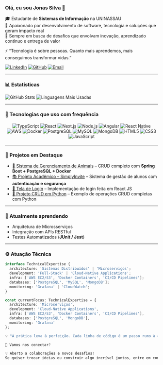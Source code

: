 ### Olá, eu sou Jonas Silva 👋
🎓 Estudante de **Sistemas de Informação** na UNINASSAU  
💼 Apaixonado por desenvolvimento de software, tecnologia e soluções que geram impacto real  
🚀 Sempre em busca de desafios que envolvam inovação, aprendizado contínuo e entrega de valor  

⚡ “Tecnologia é sobre pessoas. Quanto mais aprendemos, mais conseguimos transformar vidas.”

[![LinkedIn](https://img.shields.io/badge/-LinkedIn-0077B5?style=flat&logo=linkedin&logoColor=white)](https://www.linkedin.com/in/jonas-silva-699538230)
[![GitHub](https://img.shields.io/badge/-GitHub-181717?style=flat&logo=github&logoColor=white)](https://github.com/jonasferreira-silva1)
[![Email](https://img.shields.io/badge/-Email-D14836?style=flat&logo=gmail&logoColor=white)](mailto:jonas.fsilva1@hotmail.com)

---

### 📊 Estatísticas
![GitHub Stats](https://github-readme-stats.vercel.app/api?username=jonasferreira-silva1&show_icons=true&theme=tokyonight&hide_title=true&include_all_commits=true)
![Linguagens Mais Usadas](https://github-readme-stats.vercel.app/api/top-langs/?username=jonasferreira-silva1&layout=compact&theme=tokyonight)

---

### 🚀 Tecnologias que uso com frequência

<div align="center" style="margin: 20px 0">
  <img src="https://img.shields.io/badge/TypeScript-3178C6?style=flat&logo=typescript&logoColor=white" alt="TypeScript">
  <img src="https://img.shields.io/badge/React-20232A?style=flat&logo=react&logoColor=61DAFB" alt="React">
  <img src="https://img.shields.io/badge/Next.js-000000?style=flat&logo=next.js&logoColor=white" alt="Next.js">
  <img src="https://img.shields.io/badge/Node.js-339933?style=flat&logo=nodedotjs&logoColor=white" alt="Node.js">
  <img src="https://img.shields.io/badge/Angular-DD0031?style=flat&logo=angular&logoColor=white" alt="Angular">
  <img src="https://img.shields.io/badge/React_Native-20232A?style=flat&logo=react&logoColor=61DAFB" alt="React Native">
  <img src="https://img.shields.io/badge/AWS-232F3E?style=flat&logo=amazonaws&logoColor=FF9900" alt="AWS">
  <img src="https://img.shields.io/badge/Docker-2496ED?style=flat&logo=docker&logoColor=white" alt="Docker">
  <img src="https://img.shields.io/badge/PostgreSQL-4169E1?style=flat&logo=postgresql&logoColor=white" alt="PostgreSQL">
  <img src="https://img.shields.io/badge/MySQL-4479A1?style=flat&logo=mysql&logoColor=white" alt="MySQL">
  <img src="https://img.shields.io/badge/MongoDB-47A248?style=flat&logo=mongodb&logoColor=white" alt="MongoDB">
  <img src="https://img.shields.io/badge/HTML5-E34F26?style=flat&logo=html5&logoColor=white" alt="HTML5">
  <img src="https://img.shields.io/badge/CSS3-1572B6?style=flat&logo=css3&logoColor=white" alt="CSS3">
  <img src="https://img.shields.io/badge/JavaScript-F7DF1E?style=flat&logo=javascript&logoColor=black" alt="JavaScript">
</div>

---

### 📌 Projetos em Destaque
- [🐾 Sistema de Gerenciamento de Animais](https://github.com/jonasferreira-silva1/Clinica-api) – CRUD completo com **Spring Boot + PostgreSQL + Docker**  
- [📚 Projeto Acadêmico – SimplyInvite](https://github.com/jonasferreira-silva1/SimplyInvite) – Sistema de gestão de alunos com **autenticação e segurança**
- [🔑 Tela de Login](https://github.com/jonasferreira-silva1/TELA-DE-LOGIN-COM-REACT-JS) – Implementação de login feita em React JS
- [🐍 Projeto CRUD em Python](https://github.com/jonasferreira-silva1/python_crud) – Exemplo de operações CRUD completas com Python

---

### 📖 Atualmente aprendendo
- Arquitetura de Microsserviços  
- Integração com APIs RESTful  
- Testes Automatizados (**JUnit / Jest**)  

---

### ⚙️ Atuação Técnica

```ts
interface TechnicalExpertise {
  architecture: 'Sistemas Distribuídos' | 'Microserviços';
  development: 'Full-Stack' | 'Cloud-Native Applications';
  infra: ['AWS EC2/S3', 'Docker Containers', 'CI/CD Pipelines'];
  databases: ['PostgreSQL', 'MySQL', 'MongoDB'];
  monitoring: 'Grafana' | 'CloudWatch';
}

const currentFocus: TechnicalExpertise = {
  architecture: 'Microserviços',
  development: 'Cloud-Native Applications',
  infra: ['AWS EC2/S3', 'Docker Containers', 'CI/CD Pipelines'],
  databases: ['PostgreSQL', 'MongoDB'],
  monitoring: 'Grafana'
};

💡 "A prática leva à perfeição. Cada linha de código é um passo rumo à excelência."

🤝 Vamos nos conectar?

💡 Aberto a colaborações e novos desafios!
Se quiser trocar ideias ou construir algo incrível juntos, entre em contato. 🚀
